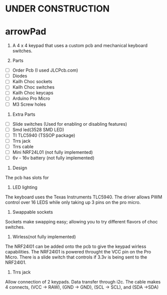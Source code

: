 # UNDER CONSTRUCTION
# arrowPad
1. A 4 x 4 keypad that uses a custom pcb and mechanical keyboard switches.


1. Parts
- [ ] Order Pcb (I used JLCPcb.com)
- [ ] Diodes
- [ ] Kailh Choc sockets
- [ ] Kailh Choc switches
- [ ] Kailh Choc keycaps
- [ ] Arduino Pro Micro
- [ ] M3 Screw holes

1. Extra Parts
- [ ] Slide switches (Used for enabling or disabling features)
- [ ] Smd led(3528 SMD LED)
- [ ] TI TLC5940 (TSSOP package)
- [ ] Trrs jack 
- [ ] Trrs cable 
- [ ] Mini NRF24L01 (not fully implemented)
- [ ] 6v - 16v battery (not fully implemented)

1. Design

The pcb has slots for 

1. LED lighting

The keyboard uses the Texas Instruments TLC5940. The driver allows PWM control over 16 LEDS while only taking up 3 pins on the pro micro. 

1. Swappable sockets

Sockets make swapping easy; allowing you to try different flavors of choc switches.

1. Wirless(not fully implemented)

The NRF24l01 can be added onto the pcb to give the keypad wirless capabilities. The NRF24l01 is powered throught the VCC pin on the Pro Micro. There is a slide switch that controls if 3.3v is being sent to the NRF24l01.

1. Trrs jack

Allow connection of 2 keypads. Data transfer through i2c. The cable makes 4 connects, (VCC -> RAW), (GND -> GND), (SCL -> SCL), and (SDA ->SDA) 
